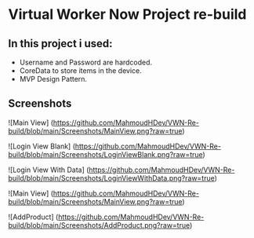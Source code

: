 # Virtual Worker Now Project re-build

## In this project i used: 
 - Username and Password are hardcoded.
 - CoreData to store items in the device.
 - MVP Design Pattern.
 
 ## Screenshots
 
 ![Main View] (https://github.com/MahmoudHDev/VWN-Re-build/blob/main/Screenshots/MainView.png?raw=true)
 
 ![Login View Blank] (https://github.com/MahmoudHDev/VWN-Re-build/blob/main/Screenshots/LoginViewBlank.png?raw=true)
 
 ![Login View With Data] (https://github.com/MahmoudHDev/VWN-Re-build/blob/main/Screenshots/LoginViewWithData.png?raw=true)
 
 ![Main View] (https://github.com/MahmoudHDev/VWN-Re-build/blob/main/Screenshots/MainView.png?raw=true)
 
 ![AddProduct] (https://github.com/MahmoudHDev/VWN-Re-build/blob/main/Screenshots/AddProduct.png?raw=true)
 
